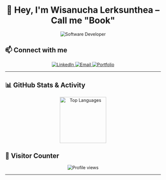 <div align="center">

# 👋 Hey, I'm Wisanucha Lerksunthea – Call me "Book"

![Software Developer](https://gradient-svg-generator.vercel.app/api/svg?text=Fullstack%20Dev&template=fadeInPath&color0=fadadd&color1=b5e7a0&color2=e0bbff&color3=a8e6cf&color4=ffd3a5&height=80&duration=5s&gradientType=rainbow)

</div>

## 📫 Connect with me

<p align="center">
  <a href="https://www.linkedin.com/in/YOUR-LINKEDIN" target="_blank">
    <img src="https://img.shields.io/badge/LinkedIn-blue?logo=linkedin&logoColor=white" alt="LinkedIn" />
  </a>
  <a href="mailto:YOUR_EMAIL@gmail.com" target="_blank">
    <img src="https://img.shields.io/badge/Email-red?logo=gmail&logoColor=white" alt="Email" />
  </a>
  <a href="https://YOUR-PORTFOLIO.com" target="_blank">
    <img src="https://img.shields.io/badge/Portfolio-black?logo=vercel&logoColor=white" alt="Portfolio" />
  </a>
</p>

---

## 📊 GitHub Stats & Activity


<p align="center">
  <img src="https://github-readme-stats.vercel.app/api/top-langs/?username=wsnc-lst&layout=compact&theme=tokyonight" alt="Top Languages" height="150" />
</p>


## 👀 Visitor Counter
<p align="center">
  <img src="https://komarev.com/ghpvc/?username=wsnc-lst&style=for-the-badge&color=brightgreen" alt="Profile views" />
</p>

---
